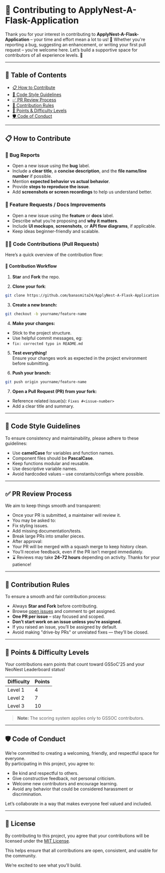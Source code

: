 # 🤝 Contributing to ApplyNest-A-Flask-Application

Thank you for your interest in contributing to **ApplyNest-A-Flask-Application** – your time and effort mean a lot to us! 💜 Whether you're reporting a bug, suggesting an enhancement, or writing your first pull request – you're welcome here. Let’s build a supportive space for contributors of all experience levels. 🚀

---

## 📌 Table of Contents

- [📋 How to Contribute](#-how-to-contribute)
- [🧠 Code Style Guidelines](#-code-style-guidelines)
- [✅ PR Review Process](#-pr-review-process)
- [📝 Contribution Rules](#-contribution-rules)
- [🎯 Points & Difficulty Levels](#-points--difficulty-levels)
- [🛡 Code of Conduct](#-code-of-conduct)

---

## 📋 How to Contribute

### 🐞 Bug Reports

- Open a new issue using the **bug** label.
- Include a **clear title**, a **concise description**, and the **file name/line number** if possible.
- Mention **expected behavior vs actual behavior**.
- Provide **steps to reproduce the issue**.
- Add **screenshots or screen recordings** to help us understand better.

### 🌟 Feature Requests / Docs Improvements

- Open a new issue using the **feature** or **docs** label.
- Describe what you’re proposing and **why it matters**.
- Include **UI mockups**, **screenshots**, or **API flow diagrams**, if applicable.
- Keep ideas beginner-friendly and scalable.

### 🧑‍💻 Code Contributions (Pull Requests)

Here’s a quick overview of the contribution flow:

#### 🔁 Contribution Workflow

1. **Star** and **Fork** the repo.

2. **Clone your fork**:
 ```bash
 git clone https://github.com/banasmita24/ApplyNest-A-Flask-Application.git
 ```

3. **Create a new branch:**
 ```bash
 git checkout -b yourname/feature-name
 ```

4. **Make your changes:**
 * Stick to the project structure.
 * Use helpful commit messages, eg:
* `fix: corrected typo in README.md`


5. **Test everything!**  
Ensure your changes work as expected in the project environment before submitting.


6. **Push your branch:**
 ```bash
 git push origin yourname/feature-name
 ```

7. **Open a Pull Request (PR) from your fork:**
 * Reference related issue(s): `Fixes #<issue-number>`
 * Add a clear title and summary.

---

## 🧠 Code Style Guidelines

To ensure consistency and maintainability, please adhere to these guidelines:

* Use **camelCase** for variables and function names.
* Component files should be **PascalCase**.
* Keep functions modular and reusable.
* Use descriptive variable names.
* Avoid hardcoded values – use constants/configs where possible.

---

## ✅ PR Review Process

We aim to keep things smooth and transparent:

* Once your PR is submitted, a maintainer will review it.
* You may be asked to:
 * Fix styling issues.
 * Add missing documentation/tests.
 * Break large PRs into smaller pieces.
* After approval:
 * Your PR will be merged with a squash merge to keep history clean.
 * You’ll receive feedback, even if the PR isn’t merged immediately.
* ⌛ Reviews may take **24–72 hours** depending on activity. Thanks for your patience!

---

## 📝 Contribution Rules

To ensure a smooth and fair contribution process:

* Always **Star and Fork** before contributing.
* Browse [open issues](https://github.com/banasmita24/ApplyNest-A-Flask-Application/issues) and comment to get assigned.
* **One PR per issue** – stay focused and scoped.
* **Don’t start work on an issue unless you’re assigned.**
* If you raised an issue, you’ll be assigned by default.
* Avoid making "drive-by PRs" or unrelated fixes — they’ll be closed.

---

## 🎯 Points & Difficulty Levels

Your contributions earn points that count toward GSSoC'25 and your NeoNest Leaderboard status!

| Difficulty | Points |
| :--------- | :----- |
| Level 1 | 4 |
| Level 2 | 7 |
| Level 3 | 10 |

> **Note:** The scoring system applies only to GSSOC contributors.
---


## 🛡 Code of Conduct

We’re committed to creating a welcoming, friendly, and respectful space for everyone.  
By participating in this project, you agree to:

- Be kind and respectful to others.  
- Give constructive feedback, not personal criticism.  
- Welcome new contributors and encourage learning.  
- Avoid any behavior that could be considered harassment or discrimination.  

Let’s collaborate in a way that makes everyone feel valued and included. 


---

## 📜 License

By contributing to this project, you agree that your contributions will be licensed under the [MIT License]().

This helps ensure that all contributions are open, consistent, and usable for the community.


We’re excited to see what you’ll build.
